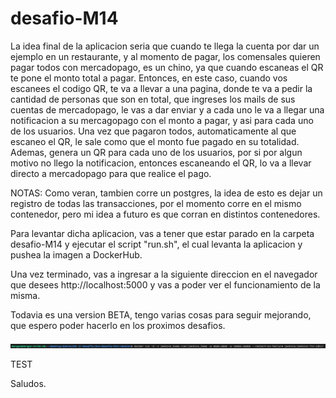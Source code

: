 # desafio-M14

La idea final de la aplicacion seria que cuando te llega la cuenta por dar un ejemplo en un restaurante, y al momento de pagar, los comensales quieren pagar todos con mercadopago, es un chino, ya que cuando escaneas el QR te pone el monto total a pagar. Entonces, en este caso, cuando vos escanees el codigo QR, te va a llevar a una pagina, donde te va a pedir la cantidad de personas que son en total, que ingreses los mails de sus cuentas de mercadopago, le vas a dar enviar y a cada uno le va a llegar una notificacion a su mercagopago con el monto a pagar, y asi para cada uno de los usuarios. Una vez que pagaron todos, automaticamente al que escaneo el QR, le sale como que el monto fue pagado en su totalidad. Ademas, genera un QR para cada uno de los usuarios, por si por algun motivo no llego la notificacion, entonces escaneando el QR, lo va a llevar directo a mercadopago para que realice el pago.

NOTAS: Como veran, tambien corre un postgres, la idea de esto es dejar un registro de todas las transacciones, por el momento corre en el mismo contenedor, pero mi idea a futuro es que corran en distintos contenedores.


Para levantar dicha aplicacion, vas a tener que estar parado en la carpeta desafio-M14 y ejecutar el script "run.sh", el cual levanta la aplicacion y pushea la imagen a DockerHub.

Una vez terminado, vas a ingresar a la siguiente direccion en el navegador que desees http://localhost:5000 y vas a poder ver el funcionamiento de la misma.

Todavia es una version BETA, tengo varias cosas para seguir mejorando, que espero poder hacerlo en los proximos desafios.


![Descripción de la imagen](/Images/image.png)

TEST

Saludos.
